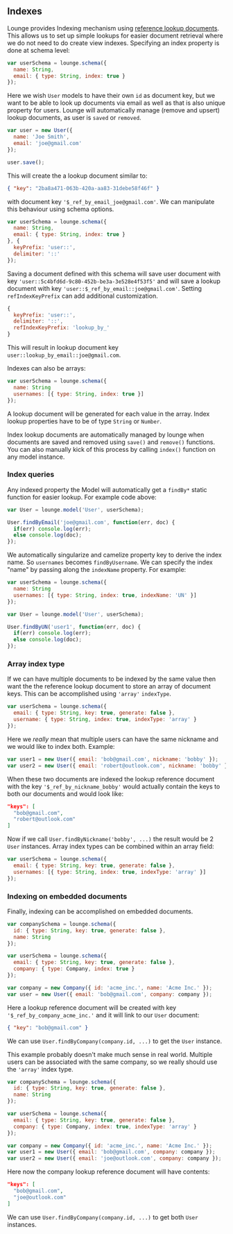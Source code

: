 ## Indexes <a id="indexes"></a>

Lounge provides Indexing mechanism using [reference lookup documents](http://docs.couchbase.com/developer/dev-guide-3.0/lookups.html).
This allows us to set up simple lookups for easier document retrieval where we do not need to do create view
indexes. Specifying an index property is done at schema level:

```js
var userSchema = lounge.schema({
  name: String,
  email: { type: String, index: true }
});
```

Here we wish `User` models to have their own `id` as document key, but we want to be able to look up documents via email
as well as that is also unique property for users. Lounge will automatically manage (remove and upsert) lookup documents,
as user is `saved` or `removed`.

```js
var user = new User({
  name: 'Joe Smith',
  email: 'joe@gmail.com'
});

user.save();
```

This will create the a lookup document similar to:

```json
{ "key": "2ba8a471-063b-420a-aa83-31debe58f46f" }
```

with document key `'$_ref_by_email_joe@gmail.com'`. We can manipulate this behaviour using schema options.

```js
var userSchema = lounge.schema({
  name: String,
  email: { type: String, index: true }
}, {
  keyPrefix: 'user::',
  delimiter: '::'
});
```

Saving a document defined with this schema will save user document with key `'user::5c4bfd6d-9c80-452b-be3a-3e528e4f53f5'`
and will save a lookup document with key `'user::$_ref_by_email::joe@gmail.com'`. Setting `refIndexKeyPrefix` can add
additional customization.

```js
{
  keyPrefix: 'user::',
  delimiter: '::',
  refIndexKeyPrefix: 'lookup_by_'
}
```
This will result in lookup document key `user::lookup_by_email::joe@gmail.com`.

Indexes can also be arrays:

```js
var userSchema = lounge.schema({
  name: String
  usernames: [{ type: String, index: true }]
});
```

A lookup document will be generated for each value in the array. Index lookup properties have to be of type `String` or
`Number`.

Index lookup documents are automatically managed by lounge when documents are saved and removed using `save()` and
`remove()` functions. You can also manually kick of this process by calling `index()` function on any model instance.

### Index queries <a id="queries"></a>

Any indexed property the Model will automatically get a `findBy*` static function for easier lookup.
For example code above:

```js
var User = lounge.model('User', userSchema);

User.findByEmail('joe@gmail.com', function(err, doc) {
  if(err) console.log(err);
  else console.log(doc);
});
```

We automatically singularize and camelize property key to derive the index name. So `usernames` becomes `findByUsername`.
We can specify the index "name" by passing along the `indexName` property. For example:

```js
var userSchema = lounge.schema({
  name: String
  usernames: [{ type: String, index: true, indexName: 'UN' }]
});

var User = lounge.model('User', userSchema);

User.findByUN('user1', function(err, doc) {
  if(err) console.log(err);
  else console.log(doc);
});
```

### Array index type

If we can have multiple documents to be indexed by the same value then want the the reference lookup document to
store an array of document keys. This can be accomplished using `'array'` `indexType`.

```js
var userSchema = lounge.schema({
  email: { type: String, key: true, generate: false },
  username: { type: String, index: true, indexType: 'array' }
});
```

Here we *really* mean that multiple users can have the same nickname and we would like to index both. Example:

```js
var user1 = new User({ email: 'bob@gmail.com', nickname: 'bobby' });
var user2 = new User({ email: 'robert@outlook.com', nickname: 'bobby' });
```

When these two documents are indexed the lookup reference document with the key `'$_ref_by_nickname_bobby'` would
actually contain the keys to both our documents and would look like:

```json
"keys": [
  "bob@gmail.com",
  "robert@outlook.com"
]
```

Now if we call `User.findByNickname('bobby', ...)` the result would be 2 `User` instances. Array index types can be
combined within an array field:

```js
var userSchema = lounge.schema({
  email: { type: String, key: true, generate: false },
  usernames: [{ type: String, index: true, indexType: 'array' }]
});
```

### Indexing on embedded documents

Finally, indexing can be accomplished on embedded documents.

```js
var companySchema = lounge.schema({
  id: { type: String, key: true, generate: false },
  name: String
});

var userSchema = lounge.schema({
  email: { type: String, key: true, generate: false },
  company: { type: Company, index: true }
});

var company = new Company({ id: 'acme_inc.', name: 'Acme Inc.' });
var user = new User({ email: 'bob@gmail.com', company: company });
```

Here a lookup reference document will be created with key `'$_ref_by_company_acme_inc.'` and it will link to our `User`
document:

```json
{ "key": "bob@gmail.com" }
```

We can use `User.findByCompany(company.id, ...)` to get the `User` instance.

This example probably doesn't make much sense in real world. Multiple users can be associated with the same company,
so we really should use the `'array'` index type.

```js
var companySchema = lounge.schema({
  id: { type: String, key: true, generate: false },
  name: String
});

var userSchema = lounge.schema({
  email: { type: String, key: true, generate: false },
  company: { type: Company, index: true, indexType: 'array' }
});

var company = new Company({ id: 'acme_inc.', name: 'Acme Inc.' });
var user1 = new User({ email: 'bob@gmail.com', company: company });
var user2 = new User({ email: 'joe@outlook.com', company: company });
```

Here now the company lookup reference document will have contents:

```json
"keys": [
  "bob@gmail.com",
  "joe@outlook.com"
]
```

We can use `User.findByCompany(company.id, ...)` to get both `User` instances.
